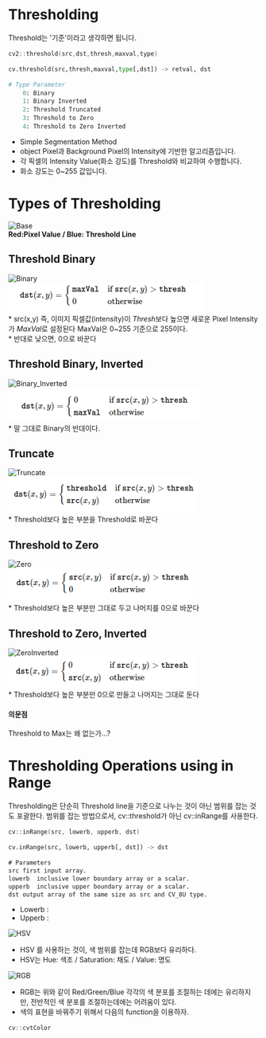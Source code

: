 # Thresholding
Threshold는 '기준'이라고 생각하면 됩니다.   

```cpp
cv2::threshold(src,dst,thresh,maxval,type)
```
```python
cv.threshold(src,thresh,maxval,type[,dst]) -> retval, dst
```
```python
# Type Parameter
	0: Binary
	1: Binary Inverted
	2: Threshold Truncated
	3: Threshold to Zero
	4: Threshold to Zero Inverted
```

* Simple Segmentation Method   
* object Pixel과 Background Pixel의 Intensity에 기반한 알고리즘입니다.   
* 각 픽셀의 Intensity Value(화소 강도)를 Threshold와 비교하여 수행합니다.   
* 화소 강도는 0~255 값입니다.   

# Types of Thresholding

![Base](https://docs.opencv.org/3.4/Threshold_Tutorial_Theory_Base_Figure.png)   
	**Red:Pixel Value / Blue: Threshold Line**   

## Threshold Binary

![Binary](https://docs.opencv.org/3.4/Threshold_Tutorial_Theory_Binary.png)   
![binary2](https://github.com/saturnone1/OpenCV_study/blob/244e4d845e6cdb6d687dfa9612342134f24d33cf/ImageProcessing/image/Threshold_Binary.png)   
	* src(x,y) 즉, 이미지 픽셀값(intensity)이 *Thresh*보다 높으면 새로운 Pixel Intensity가 *MaxVal*로 설정된다 MaxVal은 0~255 기준으로 255이다.   
	* 반대로 낮으면, 0으로 바꾼다   

## Threshold Binary, Inverted

![Binary_Inverted](https://docs.opencv.org/3.4/Threshold_Tutorial_Theory_Binary_Inverted.png)   
![binarayInverted](https://github.com/saturnone1/OpenCV_study/blob/244e4d845e6cdb6d687dfa9612342134f24d33cf/ImageProcessing/image/Threshold_binary_Inverted.png)   
	* 말 그대로 Binary의 반대이다.

## Truncate

![Truncate](https://docs.opencv.org/3.4/Threshold_Tutorial_Theory_Truncate.png)   
![Truncate2](https://github.com/saturnone1/OpenCV_study/blob/244e4d845e6cdb6d687dfa9612342134f24d33cf/ImageProcessing/image/Threshold_Truncate.png)   
	* Threshold보다 높은 부분을 Threshold로 바꾼다

## Threshold to Zero

![Zero](https://docs.opencv.org/3.4/Threshold_Tutorial_Theory_Zero.png)   
![zero](https://github.com/saturnone1/OpenCV_study/blob/244e4d845e6cdb6d687dfa9612342134f24d33cf/ImageProcessing/image/Threshold_zero.png)   
	* Threshold보다 높은 부분만 그대로 두고 나머지를 0으로 바꾼다

## Threshold to Zero, Inverted

![ZeroInverted](https://docs.opencv.org/3.4/Threshold_Tutorial_Theory_Zero_Inverted.png)   
![zeroinverted](https://github.com/saturnone1/OpenCV_study/blob/244e4d845e6cdb6d687dfa9612342134f24d33cf/ImageProcessing/image/Threshold_Zero_Inverted.png)   
	* Threshold보다 높은 부분만 0으로 만들고 나머지는 그대로 둔다

#### 의문점

Threshold to Max는 왜 없는가...?   

# Thresholding Operations using in Range   
Thresholding은 단순히 Threshold line을 기준으로 나누는 것이 아닌 범위를 잡는 것도 포괄한다.
범위를 잡는 방법으로서, cv::threshold가 아닌 cv::inRange를 사용한다.   

```cpp
cv::inRange(src, lowerb, upperb, dst)
```
```python
cv.inRange(src, lowerb, upperb[, dst]) -> dst
```
```
# Parameters
src	first input array.
lowerb	inclusive lower boundary array or a scalar.
upperb	inclusive upper boundary array or a scalar.
dst	output array of the same size as src and CV_8U type.
```
* Lowerb : 
* Upperb : 

![HSV](https://docs.opencv.org/3.4/Threshold_inRange_HSV_colorspace.jpg)   

* HSV 를 사용하는 것이, 색 범위를 잡는데 RGB보다 유리하다.   
* HSV는 Hue: 색조 / Saturation: 채도 / Value: 명도   

![RGB](https://docs.opencv.org/3.4/Threshold_inRange_RGB_colorspace.jpg)   

* RGB는 위와 같이 Red/Green/Blue 각각의 색 분포를 조절하는 데에는 유리하지만, 전반적인 색 분포를 조절하는데에는 어려움이 있다.   
* 색의 표현을 바꿔주기 위해서 다음의 function을 이용하자.   
```cpp
cv::cvtColor
```




